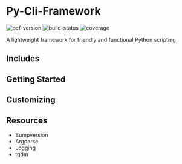 # Py-Cli-Framework

![pcf-version](https://img.shields.io/badge/PCF-v1.1.0-blue.svg)
![build-status](https://img.shields.io/badge/build-passing-green.svg)
![coverage](https://img.shields.io/badge/coverage-100%25-green.svg)

A lightweight framework for friendly and functional Python scripting

## Includes


## Getting Started

## Customizing

## Resources
- Bumpversion
- Argparse
- Logging
- tqdm
